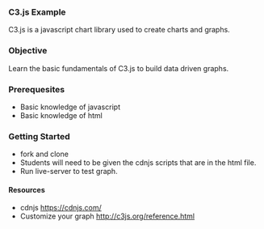 ### C3.js Example
C3.js is a javascript chart library used to create charts and graphs.
### Objective

Learn the basic fundamentals of C3.js to build data driven graphs.

### Prerequesites

- Basic knowledge of javascript
- Basic knowledge of html

### Getting Started
- fork and clone
- Students will need to be given the cdnjs scripts that are in the html file.
- Run live-server to test graph.

#### Resources
- cdnjs https://cdnjs.com/
- Customize your graph http://c3js.org/reference.html

